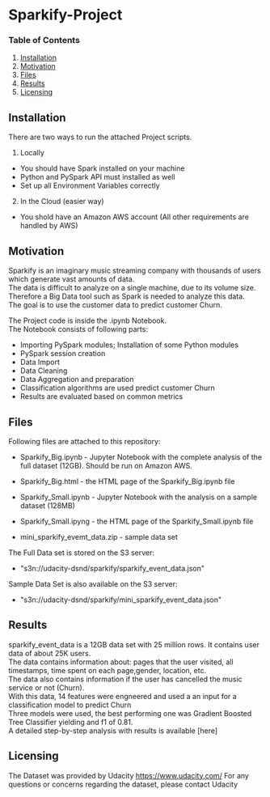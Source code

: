 # Sparkify-Project


### Table of Contents

1. [Installation](#installation)
2. [Motivation](#motivation)
3. [Files](#files)
4. [Results](#results)
5. [Licensing](#licensing)

## Installation <a name="installation"></a>
There are two ways to run the attached Project scripts.
<br>
1. Locally 
- You should have Spark installed on your machine
- Python and PySpark API must installed as well
- Set up all Environment Variables correctly

2. In the Cloud (easier way)
- You shold have an Amazon AWS account (All other requirements are handled by AWS)


## Motivation<a name="motivation"></a>
Sparkify is an imaginary music streaming company with thousands of users which generate vast amounts of data.<br>
The data is difficult to analyze on a single machine, due to its volume size.<br>
Therefore a Big Data tool such as Spark is needed to analyze this data.<br>
The goal is to use the customer data to predict customer Churn.<br>

The Project code is inside the .ipynb Notebook.<br>
The Notebook consists of following parts:

- Importing PySpark modules; Installation of some Python modules
- PySpark session creation
- Data Import
- Data Cleaning
- Data Aggregation and preparation
- Classification algorithms are used predict customer Churn
- Results are evaluated based on common metrics


## Files <a name="files"></a>

Following files are attached to this repository:

- Sparkify_Big.ipynb - Jupyter Notebook with the complete analysis of the full dataset (12GB). Should be run on Amazon AWS.
- Sparkify_Big.html -  the HTML page of the Sparkify_Big.ipynb file

- Sparkify_Small.ipynb - Jupyter Notebook with the analysis on a sample dataset (128MB)
- Sparkify_Small.ipyng - the HTML page of the Sparkify_Small.ipynb file

- mini_sparkify_evemt_data.zip - sample data set

The Full Data set is stored on the S3 server:
- "s3n://udacity-dsnd/sparkify/sparkify_event_data.json"

Sample Data Set is also available on the S3 server:
- "s3n://udacity-dsnd/sparkify/mini_sparkify_event_data.json"


## Results<a name="results"></a>
sparkify_event_data is a 12GB data set with 25 million rows. It contains user data of about 25K users.<br>
The data contains information about: pages that the user visited, all timestamps, time spent on each page,gender, location, etc. <br>
The data also contains information if the user has cancelled the music service or not (Churn).<br>
With this data, 14 features were engneered and used a an input for a classification model to predict Churn <br>
Three models were used, the best performing one was Gradient Boosted Tree Classifier yielding and f1 of 0.81. <br>
A detailed step-by-step analysis with results is available [here]

## Licensing<a name="licensing"></a>
The Dataset was provided by Udacity https://www.udacity.com/
For any questions or concerns regarding the dataset, please contact Udacity
